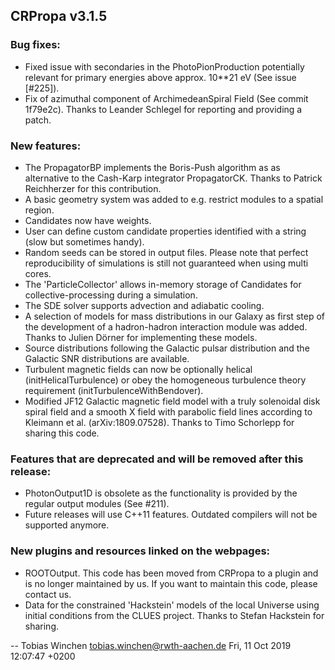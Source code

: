 ## CRPropa v3.1.5

### Bug fixes:
 * Fixed issue with secondaries in the PhotoPionProduction potentially relevant
	 for primary energies above approx. 10**21 eV (See issue [#225]).
 * Fix of azimuthal component of ArchimedeanSpiral Field (See commit 1f79e2c).
	 Thanks to Leander Schlegel for reporting and providing a patch.

### New features:
 * The PropagatorBP implements the Boris-Push algorithm as as alternative to
	 the Cash-Karp integrator PropagatorCK. Thanks to Patrick Reichherzer for
	 this contribution.
 * A basic geometry system was added to e.g. restrict modules to a spatial
	 region.
 * Candidates now have weights.
 * User can define custom candidate properties identified with a string (slow
	 but sometimes handy).
 * Random seeds can be stored in output files. Please note that perfect
   reproducibility of simulations is still not guaranteed when using multi
   cores.
 * The 'ParticleCollector' allows in-memory storage of Candidates for
   collective-processing during a simulation.
 * The SDE solver supports advection and adiabatic cooling.
 * A selection of models for mass distributions in our Galaxy as first step of
	 the development of a hadron-hadron interaction module was added.
   Thanks to Julien Dörner for implementing these models.
 * Source distributions following the Galactic pulsar distribution and the
   Galactic SNR distributions are available.
 * Turbulent magnetic fields can now be optionally helical
 	(initHelicalTurbulence) or obey the homogeneous turbulence theory
 	 requirement (initTurbulenceWithBendover).
 * Modified JF12 Galactic magnetic field model with a truly solenoidal disk
   spiral field and a smooth X field with parabolic field lines according to
   Kleimann et al. (arXiv:1809.07528). Thanks to Timo Schorlepp for sharing
   this code.

### Features that are deprecated and will be removed after this release:
 * PhotonOutput1D is obsolete as the functionality is provided by the regular
	 output modules (See #211).
 * Future releases will use C++11 features. Outdated compilers will not be
	 supported anymore.

### New plugins and resources linked on the webpages:
 * ROOTOutput. This code has been moved from CRPropa to a plugin and is no
	 longer maintained by us. If you want to maintain this code, please contact
	 us.
 * Data for the constrained 'Hackstein' models of the local Universe using
	 initial conditions from the CLUES project. Thanks to Stefan Hackstein for
	 sharing.


  -- Tobias Winchen <tobias.winchen@rwth-aachen.de>  Fri, 11 Oct 2019 12:07:47 +0200



